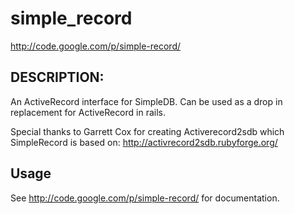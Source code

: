 # simple_record

http://code.google.com/p/simple-record/

## DESCRIPTION:

An ActiveRecord interface for SimpleDB.  Can be used as a drop in replacement for ActiveRecord in rails.

Special thanks to Garrett Cox for creating Activerecord2sdb which SimpleRecord is based on: 
http://activrecord2sdb.rubyforge.org/

## Usage

See http://code.google.com/p/simple-record/ for documentation.


